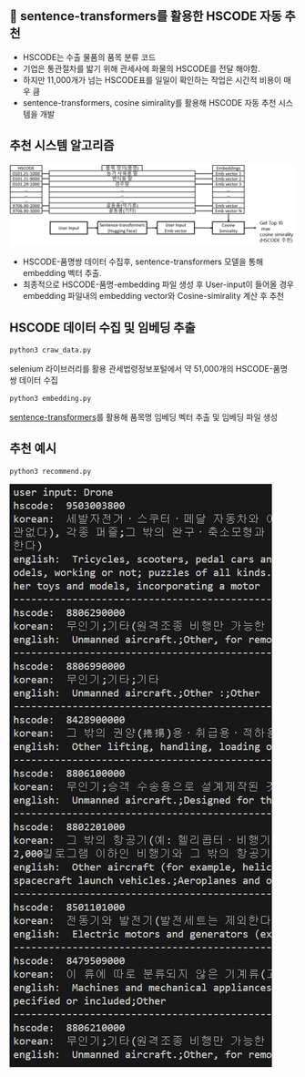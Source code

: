 ## 🚢 sentence-transformers를 활용한 HSCODE 자동 추천
* HSCODE는 수출 물품의 품목 분류 코드
* 기업은 통관절차를 밟기 위해 관세사에 화물의 HSCODE를 전달 해야함.
* 하지만 11,000개가 넘는 HSCODE표를 일일이 확인하는 작업은 시간적 비용이 매우 큼
* sentence-transformers, cosine simirality를 활용해 HSCODE 자동 추천 시스템을 개발

## 추천 시스템 알고리즘
![algorithm](image/algorithm.png)

* HSCODE-품명쌍 데이터 수집후, sentence-transformers 모델을 통해 embedding 벡터 추출.
* 최종적으로 HSCODE-품명-embedding 파일 생성 후 User-input이 들어올 경우 embedding 파일내의 embedding vector와 Cosine-simirality 계산 후 추천
## HSCODE 데이터 수집 및 임베딩 추출

```bash
python3 craw_data.py
```
selenium 라이브러리를 활용 관세법령정보포털에서 약 51,000개의 HSCODE-품명 쌍 데이터 수집

```bash
python3 embedding.py
```
[sentence-transformers](https://huggingface.co/sentence-transformers/all-MiniLM-L6-v2)를 활용해 품목명 임베딩 벡터 추출 및 임베딩 파일 생성

## 추천 예시
```bash
python3 recommend.py
```
![recommend](image/recommend.png)


